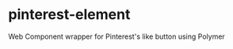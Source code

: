 pinterest-element
=================

Web Component wrapper for Pinterest's like button using Polymer
